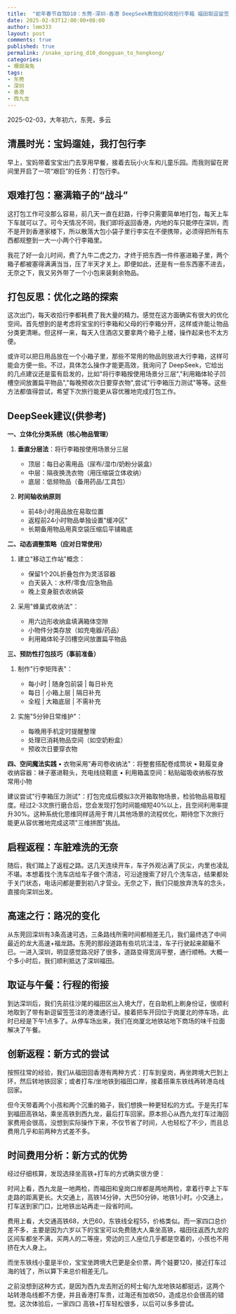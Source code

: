 ```yaml
---
title:  "蛇年春节自驾D10：东莞-深圳-香港 DeepSeek教我如何收拾行李箱 福田取逗留签 回港新方式"
date: 2025-02-03T12:00:00+08:00
author: lmm333
layout: post
comments: true
published: true
permalink: /snake_spring_d10_dongguan_to_hongkong/
categories:
- 珊瑚海兔
tags:
- 东莞
- 深圳
- 香港
- 西九龙
---
```

2025-02-03，大年初六，东莞，多云

## 清晨时光：宝妈遛娃，我打包行李
早上，宝妈带着宝宝出门去享用早餐，接着去玩小火车和儿童乐园。而我则留在房间里开启了一项“艰巨”的任务：打包行李。
<!--more-->

## 艰难打包：塞满箱子的“战斗”

这打包工作可没那么容易，前几天一直在赶路，行李只需要简单地打包，每天上车下车就可以了。可今天情况不同，我们即将返回香港，内地的车只能停在深圳，而不是开到香港家楼下，所以散落大包小袋子里行李实在不便携带，必须得把所有东西都规整到一大一小两个行李箱里。

我花了好一会儿时间，费了九牛二虎之力，才终于把东西一件件塞进箱子里，两个箱子都被塞得满满当当，压了半天才关上。即便如此，还是有一些东西塞不进去，无奈之下，我又另外带了一个小包来装剩余物品。

## 打包反思：优化之路的探索

这次出门，每天收拾行李都耗费了我大量的精力。感觉在这方面确实有很大的优化空间。首先想到的是考虑将宝宝的行李箱和父母的行李箱分开，这样或许能让物品分类更清晰。但这样一来，每天入住酒店又要拿两个箱子上楼，操作起来也不太方便。

或许可以把日用品放在一个小箱子里，那些不常用的物品则放进大行李箱，这样可能会方便一些。不过，具体怎么操作才能更高效，我询问了 DeepSeek，它给出的几点建议还是蛮有启发的，比如"将行李箱按使用场景分三层","利用箱体轮子凹槽空间放置扁平物品","每晚预收次日要穿衣物",尝试"行李箱压力测试"等等。这些方法都值得尝试，希望下次旅行能更从容优雅地完成打包工作。

## DeepSeek建议(供参考)

**一、立体化分类系统（核心物品管理）**
1. **垂直分层法**：将行李箱按使用场景分三层
   - 顶层：每日必需用品（尿布/湿巾/奶粉分装盒）
   - 中层：隔夜换洗衣物（用压缩袋立体收纳）
   - 底层：低频物品（备用药品/工具包）

2. **时间轴收纳原则**
   - 前48小时用品放在易取位置
   - 返程前24小时物品单独设置"缓冲区"
   - 长期备用物品用真空袋压缩后平铺箱底

**二、动态调整策略（应对日常使用）**
1. 建立"移动工作站"概念：
   - 保留1个20L折叠包作为灵活容器
   - 白天装入：水杯/零食/应急物品
   - 晚上变身脏衣收纳袋

2. 采用"蜂巢式收纳法"：
   - 用六边形收纳盒填满箱体空隙
   - 小物件分类存放（如充电器/药品）
   - 利用箱体轮子凹槽空间放置扁平物品

**三、预防性打包技巧（事前准备）**
1. 制作"行李矩阵表"：
   - 每小时 | 随身包前袋 | 每日补充
   - 每日 | 小箱上层 | 隔日补充
   - 全程 | 大箱底层 | 不需补充

2. 实施"5分钟日常维护"：
   - 每晚用手机定时提醒整理
   - 处理已消耗物品空间（如空奶粉盒）
   - 预收次日要穿衣物

**四、空间魔法实践**
• 衣物采用"寿司卷收纳法"：将整套搭配卷成筒状
• 鞋履变身收纳容器：袜子塞进鞋头，充电线绕鞋底
• 利用箱盖空间：粘贴磁吸收纳板存放常用小物

建议尝试"行李箱压力测试"：打包完成后模拟3次开箱取物场景，检验物品易取程度。经过2-3次旅行磨合后，您会发现打包时间能缩短40%以上，且空间利用率提升30%。这种系统化思维同样适用于育儿其他场景的流程优化，期待您下次旅行能更从容优雅地完成这项"三维拼图"挑战。

## 启程返程：车脏难洗的无奈

随后，我们踏上了返程之路。这几天连续开车，车子外观沾满了灰尘，内里也凌乱不堪。本想着找个洗车店给车子做个清洁，可沿途搜索了好几个洗车店，结果都处于关门状态，电话问都是要到初八才营业。无奈之下，我们只能放弃洗车的念头，直接向深圳出发。

## 高速之行：路况的变化

从东莞回深圳有3条高速可选，三条路线所需时间都相差无几，我们最终选了中间最近的龙大高速+福龙路。东莞的那段道路有些坑坑洼洼，车子行驶起来颠簸不已。一进入深圳，明显感觉路况好了很多，道路变得宽阔平整，通行顺畅。大概一个多小时后，我们顺利抵达了深圳福田。

## 取证与午餐：行程的衔接

到达深圳后，我们先前往沙尾的福田区出入境大厅，在自助机上刷身份证，很顺利地取到了带有新逗留签签注的港澳通行证。接着把车开回位于岗厦北的停车场，此时已经是下午1点多了。从停车场出来，我们在岗厦北地铁站地下商场的味千拉面解决了午餐。

## 创新返程：新方式的尝试

按照往常的经验，我们从福田回香港有两种方式：打车到皇岗，再坐跨境大巴到上环，然后转地铁回家；或者打车/坐地铁到福田口岸，接着搭乘东铁线再转港岛线回家。

但今天带着两个小孩和两个沉重的箱子，我们想换一种更轻松的方式。于是先打车到福田高铁站，乘坐高铁到西九龙，最后打车回家。原本担心从西九龙打车过海回家费用会很高，没想到实际操作下来，不仅节省了时间，人也轻松了不少，而且总费用几乎和前两种方式差不多。

## 时间费用分析：新方式的优势

经过仔细核算，发现选择坐高铁+打车的方式确实很方便：

时间上看，西九龙是一地两检，而福田和皇岗口岸都是两地两检，拿着行李上下车走路的距离更长。大交通上，高铁14分钟，大巴50分钟，地铁1小时。小交通上，打车送到家门口，比地铁出站再走一段省时间。

费用上看，大交通高铁68，大巴60，东铁线全程55，价格类似。而一家四口总价差不多，主要是因为六岁以下的宝宝可以免费随大人乘坐高铁，福田往返西九龙的区间车都坐不满，买两人的二等座，旁边的三人座位几乎都是空着的，小孩也不用挤在大人身上。

而坐东铁线小童是半价，宝宝坐跨境大巴更是全价票，两个娃要120，接近打车过海的钱了，所以算下来总价相差无几。

之前没想到这种方式，是因为西九龙去附近的柯士甸/九龙地铁站都挺远，这两个站转港岛线都不方便，并且香港打车贵，过海还有加收50，造成总价会很高的错觉。这次体验后，一家四口 高铁+打车轻松很多，以后可以多多尝试。
